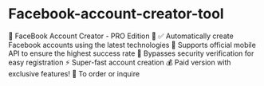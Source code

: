 # Facebook-account-creator-tool
🚀 FaceBook Account Creator - PRO Edition 🚀  ✅ Automatically create Facebook accounts using the latest technologies 📱 Supports official mobile API to ensure the highest success rate 🔐 Bypasses security verification for easy registration ⚡ Super-fast account creation 💰 Paid version with exclusive features!  🎯 To order or inquire
